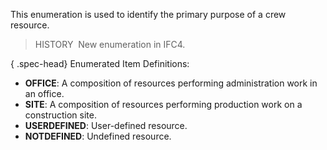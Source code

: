 ﻿This enumeration is used to identify the primary purpose of a crew resource.

> HISTORY&nbsp; New enumeration in IFC4.

{ .spec-head}
Enumerated Item Definitions:

* **OFFICE**: A composition of resources performing administration work in an office.
* **SITE**: A composition of resources performing production work on a construction site.
* **USERDEFINED**: User-defined resource.
* **NOTDEFINED**: Undefined resource.

